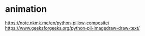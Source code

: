 # animation
https://note.nkmk.me/en/python-pillow-composite/
https://www.geeksforgeeks.org/python-pil-imagedraw-draw-text/
